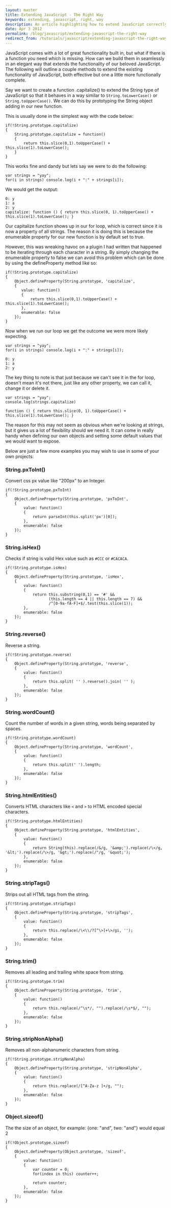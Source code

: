 ```yaml
---
layout: master
title: Extending JavaScript - The Right Way
keywords: extending, javascript, right, way
description: An article highlighting how to extend JavaScript correctly to avoid issues with namespacing and the global object scope.
date: Apr 3 2012
permalink: /blog/javascript/extending-javascript-the-right-way
redirect_from: /tutorials/javascript/extending-javascript-the-right-way.html
---
```


JavaScript comes with a lot of great functionality built in, but what if there is a function you need which is missing.  How can we build them in seamlessly in an elegant way that extends the functionality of our beloved JavaScript.  The following will outline a couple methods to extend the existing functionality of JavaScript, both effective but one a little more functionally complete.

Say we want to create a function .capitalize() to extend the String type of JavaScript so that it behaves in a way similar to `String.toLowerCase()` or `String.toUpperCase()`.  We can do this by prototyping the String object adding in our new function.

This is usually done in the simplest way with the code below:

~~~
if(!String.prototype.capitalize)
{
    String.prototype.capitalize = function()
    {
        return this.slice(0,1).toUpperCase() + this.slice(1).toLowerCase();
    }
}
~~~

This works fine and dandy but lets say we were to do the following:

~~~
var strings = "yay";
for(i in strings) console.log(i + ":" + strings[i]);
~~~

We would get the output:

~~~
0: y
1: a
2: y
capitalize: function () { return this.slice(0, 1).toUpperCase() + this.slice(1).toLowerCase(); }
~~~

Our capitalize function shows up in our for loop, which is correct since it is now a property of all strings.  The reason it is doing this is because the enumerable property for our new function is by default set to true.

However, this was wreaking havoc on a plugin I had written that happened to be iterating through each character in a string.  By simply changing the enumerable property to false we can avoid this problem which can be done by using the defineProperty method like so: 

~~~
if(!String.prototype.capitalize)
{
    Object.defineProperty(String.prototype, 'capitalize',
    {
       value: function()
       {
           return this.slice(0,1).toUpperCase() + this.slice(1).toLowerCase();
       },
       enumerable: false
    });
}
~~~

Now when we run our loop we get the outcome we were more likely expecting.

~~~
var strings = "yay";
for(i in strings) console.log(i + ":" + strings[i]);
~~~

~~~
0: y
1: a
2: y
~~~

The key thing to note is that just because we can't see it in the for loop, doesn't mean it's not there, just like any other property,  we can call it, change it or delete it.

~~~
var strings = "yay";
console.log(strings.capitalize)
~~~

~~~
function () { return this.slice(0, 1).toUpperCase() + this.slice(1).toLowerCase(); }
~~~

The reason for this may not seem as obvious when we're looking at strings, but it gives us a lot of flexibility should we need it.  It can come in really handy when defining our own objects and setting some default values that we would want to expose.

Below are just a few more examples you may wish to use in some of your own projects:

### String.pxToInt()

Convert css px value like "200px" to an Integer.

~~~
if(!String.prototype.pxToInt)
{
    Object.defineProperty(String.prototype, 'pxToInt',
    {
        value: function()
        {
            return parseInt(this.split('px')[0]);
        },
        enumerable: false
    });
}
~~~

### String.isHex()

Checks if string is valid Hex value such as `#CCC` or `#CACACA`.

~~~
if(!String.prototype.isHex)
{
    Object.defineProperty(String.prototype, 'isHex',
    {
        value: function()
        {
            return this.substring(0,1) == '#' &&
                   (this.length == 4 || this.length == 7) &&
                   /^[0-9a-fA-F]+$/.test(this.slice(1));
        },
        enumerable: false
    });
}
~~~

### String.reverse()

Reverse a string.

~~~
if(!String.prototype.reverse)
{
    Object.defineProperty(String.prototype, 'reverse',
    {
        value: function()
        {
            return this.split( '' ).reverse().join( '' );
        },
        enumerable: false
    });
}
~~~

### String.wordCount()

Count the number of words in a given string, words being separated by spaces.

~~~
if(!String.prototype.wordCount)
{
    Object.defineProperty(String.prototype, 'wordCount',
    {
        value: function()
        {
            return this.split(' ').length;
        },
        enumerable: false
    });
}
~~~

### String.htmlEntities()

Converts HTML characters like `<` and `>` to HTML encoded special characters.

~~~
if(!String.prototype.htmlEntities)
{
    Object.defineProperty(String.prototype, 'htmlEntities',
    {
        value: function()
        {
            return String(this).replace(/&/g, '&amp;').replace(/\</g, '&lt;').replace(/\>/g, '&gt;').replace(/"/g, '&quot;');
        },
        enumerable: false
    });
}
~~~

### String.stripTags()

Strips out all HTML tags from the string.

~~~
if(!String.prototype.stripTags)
{
    Object.defineProperty(String.prototype, 'stripTags',
    {
        value: function()
        {
            return this.replace(/\<\\/?[^\>]+\>/gi, '');
        },
        enumerable: false
    });
}
~~~

### String.trim()

Removes all leading and trailing white space from string.

~~~
if(!String.prototype.trim)
{
    Object.defineProperty(String.prototype, 'trim',
    {
        value: function()
        {
            return this.replace(/^\s*/, "").replace(/\s*$/, "");
        },
        enumerable: false
    });
}
~~~

### String.stripNonAlpha()

Removes all non-alphanumeric characters from string.

~~~
if(!String.prototype.stripNonAlpha)
{
    Object.defineProperty(String.prototype, 'stripNonAlpha',
    {
        value: function()
        {
            return this.replace(/[^A-Za-z ]+/g, "");
        },
        enumerable: false
    });
}
~~~

### Object.sizeof()

The the size of an object, for example: {one: "and", two: "and"} would equal 2

~~~
if(!Object.prototype.sizeof)
{
    Object.defineProperty(Object.prototype, 'sizeof',
    {
        value: function()
        {
            var counter = 0;
            for(index in this) counter++;
            
            return counter;
        },
        enumerable: false
    });
}
~~~